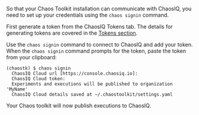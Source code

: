 
So that your Chaos Toolkit installation can communicate with ChaosIQ, you need to set up your credentials using the `chaos signin` command.

First generate a token from the  ChaosIQ Tokens tab. The details for generating tokens are covered in the [Tokens section](/tokens/generate-token).


Use the `chaos signin` command to connect to ChaosIQ and add your token. When the `chaos signin` command prompts for the token, paste the token from your clipboard:

```
(chaostk) $ chaos signin
  ChaosIQ Cloud url [https://console.chaosiq.io]:
  ChaosIQ Cloud token:
  Experiments and executions will be published to organization 'MyName'
  ChaosIQ Cloud details saved at ~/.chaostoolkit/settings.yaml
```

Your Chaos toolkit will now publish executions to ChaosIQ.
